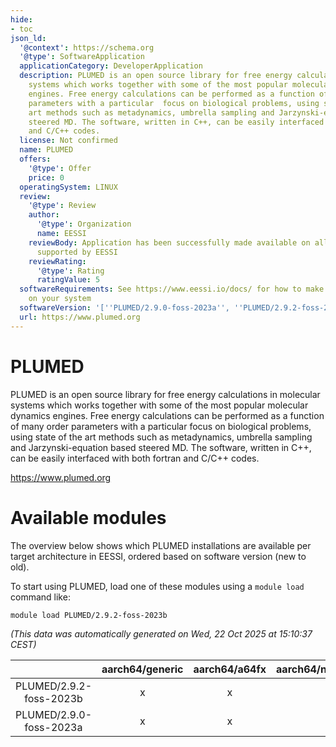 ```yaml
---
hide:
- toc
json_ld:
  '@context': https://schema.org
  '@type': SoftwareApplication
  applicationCategory: DeveloperApplication
  description: PLUMED is an open source library for free energy calculations in molecular
    systems which works together with some of the most popular molecular dynamics
    engines. Free energy calculations can be performed as a function of many order
    parameters with a particular  focus on biological problems, using state of the
    art methods such as metadynamics, umbrella sampling and Jarzynski-equation based
    steered MD. The software, written in C++, can be easily interfaced with both fortran
    and C/C++ codes.
  license: Not confirmed
  name: PLUMED
  offers:
    '@type': Offer
    price: 0
  operatingSystem: LINUX
  review:
    '@type': Review
    author:
      '@type': Organization
      name: EESSI
    reviewBody: Application has been successfully made available on all architectures
      supported by EESSI
    reviewRating:
      '@type': Rating
      ratingValue: 5
  softwareRequirements: See https://www.eessi.io/docs/ for how to make EESSI available
    on your system
  softwareVersion: '[''PLUMED/2.9.0-foss-2023a'', ''PLUMED/2.9.2-foss-2023b'']'
  url: https://www.plumed.org
---
```


PLUMED
======


PLUMED is an open source library for free energy calculations in molecular systems which works together with some of the most popular molecular dynamics engines. Free energy calculations can be performed as a function of many order parameters with a particular  focus on biological problems, using state of the art methods such as metadynamics, umbrella sampling and Jarzynski-equation based steered MD. The software, written in C++, can be easily interfaced with both fortran and C/C++ codes.

https://www.plumed.org
# Available modules


The overview below shows which PLUMED installations are available per target architecture in EESSI, ordered based on software version (new to old).

To start using PLUMED, load one of these modules using a `module load` command like:

```shell
module load PLUMED/2.9.2-foss-2023b
```

*(This data was automatically generated on Wed, 22 Oct 2025 at 15:10:37 CEST)*

| |aarch64/generic|aarch64/a64fx|aarch64/neoverse_n1|aarch64/neoverse_v1|aarch64/nvidia/grace|x86_64/generic|x86_64/amd/zen2|x86_64/amd/zen3|x86_64/amd/zen4|x86_64/intel/cascadelake|x86_64/intel/haswell|x86_64/intel/icelake|x86_64/intel/sapphirerapids|x86_64/intel/skylake_avx512|
| :---: | :---: | :---: | :---: | :---: | :---: | :---: | :---: | :---: | :---: | :---: | :---: | :---: | :---: | :---: |
|PLUMED/2.9.2-foss-2023b|x|x|x|x|x|x|x|x|x|x|x|x|x|x|
|PLUMED/2.9.0-foss-2023a|x|x|x|x|x|x|x|x|x|x|x|x|x|x|
